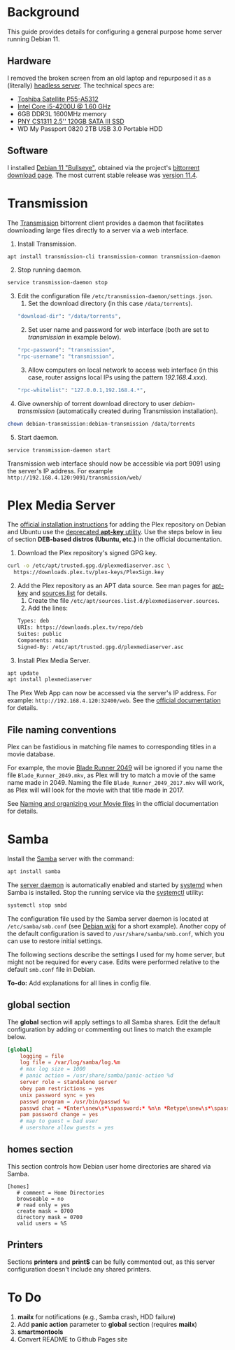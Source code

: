 # Background
This guide provides details for configuring a general purpose home server running Debian 11.

## Hardware
I removed the broken screen from an old laptop and repurposed it as a (literally) [headless server](https://en.wikipedia.org/wiki/Headless_computer). The technical specs are:
* [Toshiba Satellite P55-A5312](https://support.dynabook.com/support/modelHome?freeText=1200006797)
* [Intel Core i5-4200U @ 1.60 GHz](https://www.intel.com/content/www/us/en/products/sku/75459/intel-core-i54200u-processor-3m-cache-up-to-2-60-ghz/specifications.html)
* 6GB DDR3L 1600MHz memory
* [PNY CS1311 2.5'' 120GB SATA III SSD](https://www.pny.com/SSD-CS1311?sku=SSD7CS1311-120-RB)
* WD My Passport 0820 2TB USB 3.0 Portable HDD

## Software
I installed [Debian 11 "Bullseye"](https://wiki.debian.org/DebianBullseye), obtained via the project's [bittorrent download page](https://cdimage.debian.org/debian-cd/current-live/amd64/bt-hybrid/). The most current stable release was [version 11.4](https://www.debian.org/News/2022/20220709).


# Transmission
The [Transmission](https://transmissionbt.com/) bittorrent client provides a daemon that facilitates downloading large files directly to a server via a web interface.

1. Install Transmission.
```bash
apt install transmission-cli transmission-common transmission-daemon
```
2. Stop running daemon.
```bash
service transmission-daemon stop
```
3. Edit the configuration file `/etc/transmission-daemon/settings.json`.
    1. Set the download directory (in this case `/data/torrents`).
    ```bash
    "download-dir": "/data/torrents",
    ```
    2. Set user name and password for web interface (both are set to *transmission* in example below).
    ```bash
    "rpc-password": "transmission",
    "rpc-username": "transmission",
    ```
    3. Allow computers on local network to access web interface (in this case, router assigns local IPs using the pattern *192.168.4.xxx*).
    ```bash
    "rpc-whitelist": "127.0.0.1,192.168.4.*",
    ```
4. Give ownership of torrent download directory to user *debian-transmission* (automatically created during Transmission installation).
```bash
chown debian-transmission:debian-transmission /data/torrents
```
5. Start daemon.
```bash
service transmission-daemon start
```

Transmission web interface should now be accessible via port 9091 using the server's IP address. For example `http://192.168.4.120:9091/transmission/web/`


# Plex Media Server
The [official installation instructions](https://support.plex.tv/articles/235974187-enable-repository-updating-for-supported-linux-server-distributions/) for adding the Plex repository on Debian and Ubuntu use the [deprecated **apt-key** utility](https://manpages.debian.org/bullseye/apt/apt-key.8.en.html). Use the steps below in lieu of section **DEB-based distros (Ubuntu, etc.)** in the official documentation.
1. Download the Plex repository's signed GPG key.
```bash
curl -o /etc/apt/trusted.gpg.d/plexmediaserver.asc \
  https://downloads.plex.tv/plex-keys/PlexSign.key
```
2. Add the Plex repository as an APT data source. See man pages for [apt-key](https://manpages.debian.org/bullseye/apt/apt-key.8.en.html) and [sources.list](https://manpages.debian.org/bullseye/apt/sources.list.5.en.html) for details.
    1. Create the file `/etc/apt/sources.list.d/plexmediaserver.sources`.
    2. Add the lines:
    ```bash
    Types: deb
    URIs: https://downloads.plex.tv/repo/deb
    Suites: public
    Components: main
    Signed-By: /etc/apt/trusted.gpg.d/plexmediaserver.asc
    ```
3. Install Plex Media Server.
```bash
apt update
apt install plexmediaserver
```

The Plex Web App can now be accessed via the server's IP address. For example: `http://192.168.4.120:32400/web`. See the [official documentation](https://support.plex.tv/articles/200288666-opening-plex-web-app/) for details.

## File naming conventions
Plex can be fastidious in matching file names to corresponding titles in a movie database.

For example, the movie [Blade Runner 2049](https://www.warnerbros.com/movies/blade-runner-2049) will be ignored if you name the file `Blade_Runner_2049.mkv`, as Plex will try to match a movie of the same name made in 2049. Naming the file `Blade_Runner_2049_2017.mkv` will work, as Plex will will look for the movie with that title made in 2017.

See [Naming and organizing your Movie files](https://support.plex.tv/articles/naming-and-organizing-your-movie-media-files/) in the official documentation for details.


# Samba
Install the [Samba](https://www.samba.org/samba/) server with the command:
```bash
apt install samba
```

The [server daemon](https://www.samba.org/samba/docs/current/man-html/smbd.8.html) is automatically enabled and started by [systemd](https://wiki.debian.org/systemd) when Samba is installed. Stop the running service via the [systemctl](https://manpages.debian.org/bullseye/systemd/systemctl.1.en.html) utility:
```bash
systemctl stop smbd
```

The configuration file used by the Samba server daemon is located at `/etc/samba/smb.conf` (see [Debian wiki](https://wiki.debian.org/Samba/ServerSimple) for a short example). Another copy of the default configuration is saved to `/usr/share/samba/smb.conf`, which you can use to restore initial settings.

The following sections describe the settings I used for my home server, but might not be required for every case. Edits were performed relative to the default `smb.conf` file in Debian.

**To-do:** Add explanations for all lines in config file.

## **global** section
The **global** section will apply settings to all Samba shares. Edit the default configuration by adding or commenting out lines to match the example below.
```conf
[global]
    logging = file
    log file = /var/log/samba/log.%m
    # max log size = 1000
    # panic action = /usr/share/samba/panic-action %d
    server role = standalone server
    obey pam restrictions = yes
    unix password sync = yes
    passwd program = /usr/bin/passwd %u
    passwd chat = *Enter\snew\s*\spassword:* %n\n *Retype\snew\s*\spassword:* %n\n *password\supdated\ssuccessfully* .
    pam password change = yes
    # map to guest = bad user
    # usershare allow guests = yes
```

## **homes** section
This section controls how Debian user home directories are shared via Samba.
```
[homes]
   # comment = Home Directories
   browseable = no
   # read only = yes
   create mask = 0700
   directory mask = 0700
   valid users = %S
```

## Printers
Sections **printers** and **print$** can be fully commented out, as this server configuration doesn't include any shared printers.

# To Do
1. **mailx** for notifications (e.g., Samba crash, HDD failure)
2. Add **panic action** parameter to **global** section (requires **mailx**)
3.  **smartmontools**
4. Convert README to Github Pages site